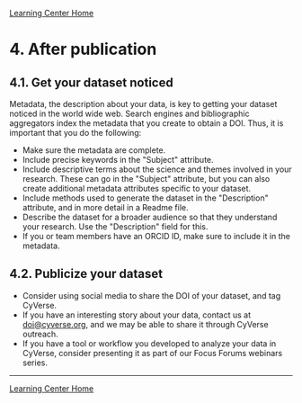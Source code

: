 [Learning Center Home](http://learning.cyverse.org/)

# 4. After publication

## 4.1. Get your dataset noticed

Metadata, the description about your data, is key to getting your dataset noticed in the world wide web. Search engines and bibliographic aggregators index the metadata that you create to obtain a DOI. Thus, it is important that you do the following:

-   Make sure the metadata are complete.
-   Include precise keywords in the "Subject" attribute. 
-   Include descriptive terms about the science and themes involved in your
    research. These can go in the "Subject" attribute, but you can
    also create additional metadata attributes specific to your
    dataset.
-   Include methods used to generate the dataset in the
    "Description" attribute, and in more detail in a Readme file.
-   Describe the dataset for a broader audience so that they
    understand your research. Use the "Description" field for
    this.
-   If you or team members have an ORCID ID, make sure to include it
    in the metadata.

## 4.2. Publicize your dataset

-   Consider using social media to share the DOI of your dataset, and
    tag CyVerse.
-   If you have an interesting story about your data, contact us at
    <doi@cyverse.org>, and we may be able to share it through CyVerse
    outreach.
-   If you have a tool or workflow you developed to analyze your data in
    CyVerse, consider presenting it as part of our Focus Forums webinars
    series.

------------------------------------------------------------------------

[Learning Center Home](http://learning.cyverse.org/)
